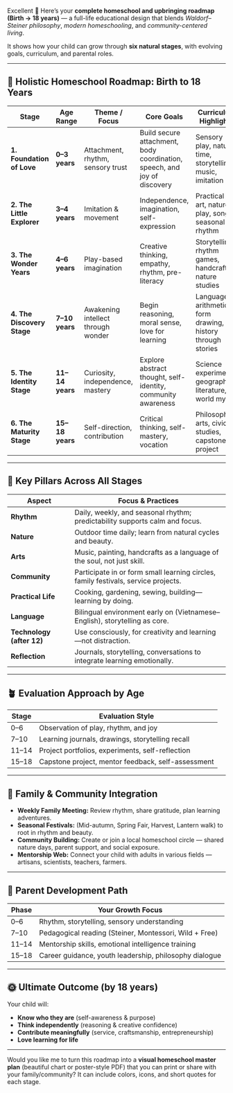 Excellent 🌿 Here’s your **complete homeschool and upbringing roadmap (Birth → 18 years)** — a full-life educational design that blends *Waldorf–Steiner philosophy*, *modern homeschooling*, and *community-centered living*.

It shows how your child can grow through **six natural stages**, with evolving goals, curriculum, and parental roles.

---

## 🌈 **Holistic Homeschool Roadmap: Birth to 18 Years**

| **Stage**                  | **Age Range**   | **Theme / Focus**                  | **Core Goals**                                                           | **Curriculum Highlights**                                   | **Key Activities**                                     | **Parental Role**          |
| -------------------------- | --------------- | ---------------------------------- | ------------------------------------------------------------------------ | ----------------------------------------------------------- | ------------------------------------------------------ | -------------------------- |
| **1. Foundation of Love**  | **0–3 years**   | Attachment, rhythm, sensory trust  | Build secure attachment, body coordination, speech, and joy of discovery | Sensory play, nature time, storytelling, music, imitation   | Gentle rhythm, family routines, outdoor walks, singing | Nurturer, rhythm keeper    |
| **2. The Little Explorer** | **3–4 years**   | Imitation & movement               | Independence, imagination, self-expression                               | Practical life, art, nature play, songs, seasonal rhythm    | Baking, gardening, washing, pretend play               | Model & guide              |
| **3. The Wonder Years**    | **4–6 years**   | Play-based imagination             | Creative thinking, empathy, rhythm, pre-literacy                         | Storytelling, rhythm games, handcrafts, nature studies      | Circle time, painting, puppet shows, nature walks      | Storyteller, rhythm leader |
| **4. The Discovery Stage** | **7–10 years**  | Awakening intellect through wonder | Begin reasoning, moral sense, love for learning                          | Language, arithmetic, form drawing, history through stories | Main lesson blocks, handwork, nature notebooks         | Mentor & co-learner        |
| **5. The Identity Stage**  | **11–14 years** | Curiosity, independence, mastery   | Explore abstract thought, self-identity, community awareness             | Science experiments, geography, literature, world myths     | Group projects, journaling, early debates              | Coach & guide              |
| **6. The Maturity Stage**  | **15–18 years** | Self-direction, contribution       | Critical thinking, self-mastery, vocation                                | Philosophy, arts, civic studies, capstone project           | Internships, service learning, research projects       | Advisor & life mentor      |

---

## 🌿 **Key Pillars Across All Stages**

| **Aspect**                | **Focus & Practices**                                                              |
| ------------------------- | ---------------------------------------------------------------------------------- |
| **Rhythm**                | Daily, weekly, and seasonal rhythm; predictability supports calm and focus.        |
| **Nature**                | Outdoor time daily; learn from natural cycles and beauty.                          |
| **Arts**                  | Music, painting, handcrafts as a language of the soul, not just skill.             |
| **Community**             | Participate in or form small learning circles, family festivals, service projects. |
| **Practical Life**        | Cooking, gardening, sewing, building—learning by doing.                            |
| **Language**              | Bilingual environment early on (Vietnamese–English), storytelling as core.         |
| **Technology (after 12)** | Use consciously, for creativity and learning—not distraction.                      |
| **Reflection**            | Journals, storytelling, conversations to integrate learning emotionally.           |

---

## 🪴 **Evaluation Approach by Age**

| **Stage** | **Evaluation Style**                               |
| --------- | -------------------------------------------------- |
| 0–6       | Observation of play, rhythm, and joy               |
| 7–10      | Learning journals, drawings, storytelling recall   |
| 11–14     | Project portfolios, experiments, self-reflection   |
| 15–18     | Capstone project, mentor feedback, self-assessment |

---

## 🌻 **Family & Community Integration**

* **Weekly Family Meeting:** Review rhythm, share gratitude, plan learning adventures.
* **Seasonal Festivals:** (Mid-autumn, Spring Fair, Harvest, Lantern walk) to root in rhythm and beauty.
* **Community Building:** Create or join a local homeschool circle — shared nature days, parent support, and social exposure.
* **Mentorship Web:** Connect your child with adults in various fields — artisans, scientists, teachers, farmers.

---

## 🧭 **Parent Development Path**

| **Phase** | **Your Growth Focus**                                  |
| --------- | ------------------------------------------------------ |
| 0–6       | Rhythm, storytelling, sensory understanding            |
| 7–10      | Pedagogical reading (Steiner, Montessori, Wild + Free) |
| 11–14     | Mentorship skills, emotional intelligence training     |
| 15–18     | Career guidance, youth leadership, philosophy dialogue |

---

## 🌞 **Ultimate Outcome (by 18 years)**

Your child will:

* **Know who they are** (self-awareness & purpose)
* **Think independently** (reasoning & creative confidence)
* **Contribute meaningfully** (service, craftsmanship, entrepreneurship)
* **Love learning for life**

---

Would you like me to turn this roadmap into a **visual homeschool master plan** (beautiful chart or poster-style PDF) that you can print or share with your family/community?
It can include colors, icons, and short quotes for each stage.

